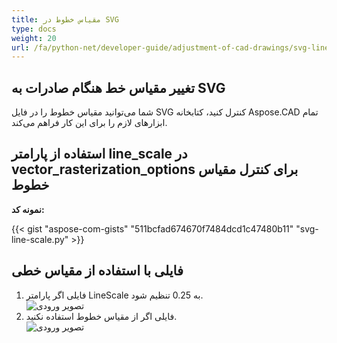 ```yaml
---
title: مقیاس خطوط در SVG
type: docs
weight: 20
url: /fa/python-net/developer-guide/adjustment-of-cad-drawings/svg-line-scale/
---
```



## **تغییر مقیاس خط هنگام صادرات به SVG**

شما می‌توانید مقیاس خطوط را در فایل SVG کنترل کنید، کتابخانه Aspose.CAD تمام ابزارهای لازم را برای این کار فراهم می‌کند.

## **استفاده از پارامتر line_scale در vector_rasterization_options برای کنترل مقیاس خطوط**

**نمونه کد:**

{{< gist "aspose-com-gists" "511bcfad674670f7484dcd1c47480b11" "svg-line-scale.py" >}}


## فایلی با استفاده از مقیاس خطی
1. فایلی اگر پارامتر LineScale به 0.25 تنظیم شود.<br>
![تصویر ورودی](/_assets/guide/svg/line_scale_0.25.png)<br>
1. فایلی اگر از مقیاس خطوط استفاده نکنید.<br>
![تصویر ورودی](/_assets/guide/svg/basic_options.png)<br>

